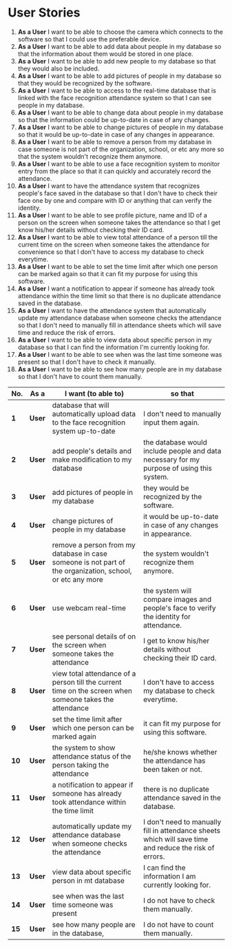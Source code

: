 # User Stories 
1. **As a User** I want to be able to choose the camera which connects to the software so that I could use the preferable device. 
2. **As a User** I want to be able to add data about people in my database so that the information about them would be stored in one place.
3. **As a User** I want to be able to add new people to my database so that they would also be included.
4. **As a User** I want to be able to add pictures of people in my database so that they would be recognized by the software.
5. **As a User** I want to be able to access to the real-time database that is linked with the face recognition attendance system so that I can see people in my database.
6. **As a User** I want to be able to change data about people in my database so that the information could be up-to-date in case of any changes.
7. **As a User** I want to be able to change pictures of people in my database so that it would be up-to-date in case of any changes in appearance.
8. **As a User** I want to be able to remove a person from my database in case someone is not part of the organization, school, or etc any more so that the system wouldn't recognize them anymore.
9. **As a User** I want to be able to use a face recognition system to monitor entry from the place so that it can quickly and accurately record the attendance.
10. **As a User** I want to have the attendance system that recognizes people's face saved in the database so that I don't have to check their face one by one and compare with ID or anything that can verify the identity.
11. **As a User** I want to be able to see profile picture, name and ID of a person on the screen when someone takes the attendance so that I get know his/her details without checking their ID card.
12. **As a User** I want to be able to view total attendance of a person till the current time on the screen when someone takes the attendance for convenience so that I don't have to access my database to check everytime.
13. **As a User** I want to be able to set the time limit after which one person can be marked again so that it can fit my purpose for using this software.
14. **As a User** I want a notification to appear if someone has already took attendance within the time limit so that there is no duplicate attendance saved in the database.
15.	**As a User** I want to have the attendance system that automatically update my attendance database when someone checks the attendance so that I don't need to manually fill in attendance sheets which will save time and reduce the risk of errors.
16. **As a User** I want to be able to view data about specific person in my database so that I can find the information I'm currently looking for.
17. **As a User** I want to be able to see when was the last time someone was present so that I don't have to check it manually.
18. **As a User** I want to be able to see how many people are in my database so that I don't have to count them manually.

| No. | As a | I want (to able to) | so that |
| --- | ---- | ------------------- |-------- |
| **1**   | **User** | database that will automatically upload data to the face recognition system up-to-date  |I don't need to manually input them again. |
| **2**   | **User** | add people's details and make modification to my database |the database would include people and data necessary for my purpose of using this system. |
| **3**   | **User** | add pictures of people in my database |they would be recognized by the software.|
| **4**   | **User** | change pictures of people in my database |it would be up-to-date in case of any changes in appearance. |
| **5**   | **User** | remove a person from my database in case someone is not part of the organization, school, or etc any more | the system wouldn't recognize them anymore. |
| **6**   | **User** | use webcam real-time | the system will compare images and people's face to verify the identity for attendance. |
| **7**   | **User** | see personal details of on the screen when someone takes the attendance | I get to know his/her details without checking their ID card. |
| **8**   | **User** | view total attendance of a person till the current time on the screen when someone takes the attendance |I don't have to access my database to check everytime. |
| **9**   | **User** | set the time limit after which one person can be marked again |it can fit my purpose for using this software. |
| **10**  | **User** | the system to show attendance status of the person taking the attendance |he/she knows whether the attendance has been taken or not. |
| **11**  | **User** | a notification to appear if someone has already took attendance within the time limit | there is no duplicate attendance saved in the database. |
| **12**  | **User** | automatically update my attendance database when someone checks the attendance |I don't need to manually fill in attendance sheets which will save time and reduce the risk of errors. |
| **13**  | **User** | view data about specific person in mt database |I can find the information I am currently looking for. |
| **14**  | **User** | see when was the last time someone was present |I do not have to check them manually. |
| **15**  | **User** | see how many people are in the database, | I do not have to count them manually. |
